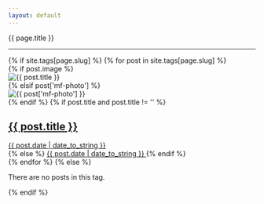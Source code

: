 ```yaml
---
layout: default
---
```

<p>{{ page.title }}</p>
<hr/>
<div class="posts">
  {% if site.tags[page.slug] %}
    {% for post in site.tags[page.slug] %}
      <div class="post">
        {% if post.image %}
          <div class="post-image">
            <img src="{{ post.image }}" alt="{{ post.title }}"/>
          </div>
        {% elsif post['mf-photo'] %}
          <div class="post-image">
            <img src="{{ post['mf-photo'] }}" alt="{{ post['mf-photo'] }}"/>
          </div>
        {% endif %}
        {% if post.title and post.title != '' %}
            <h2 class="post-title">
                <a href="{{ post.url }}">
                    {{ post.title }}
                </a>
            </h2>
            <div class="post-meta-wrap">
                <div class="post-meta">
                    <a href="{{ post.url }}" class="post-date" rel="bookmark">
                        <time>{{ post.date | date_to_string }}</time>
                    </a>
                </div>
            </div>
        {% else %}
            <a href="{{ post.url }}" class="post-date">
              {{ post.date | date_to_string }}
            </a>
        {% endif %}
      </div>
    {% endfor %}
  {% else %}
    <p>There are no posts in this tag.</p>
  {% endif %}
</div>
